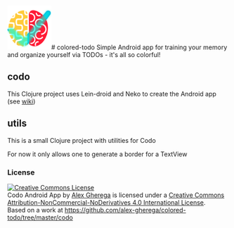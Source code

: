 <img src="https://github.com/alex-gherega/colored-todo/blob/master/codo/assets/logo.png" width="100px"># colored-todo
Simple Android app for training your memory and organize yourself via TODOs - it's all so colorful!

## codo
This Clojure project uses Lein-droid and Neko to create the Android app (see [wiki](https://github.com/alex-gherega/colored-todo/wiki))

## utils
This is a small Clojure project with utilities for Codo

For now it only allows one to generate a border for a TextView

### License

<a rel="license" href="http://creativecommons.org/licenses/by-nc-nd/4.0/"><img alt="Creative Commons License" style="border-width:0" src="https://i.creativecommons.org/l/by-nc-nd/4.0/88x31.png" /></a><br /><span xmlns:dct="http://purl.org/dc/terms/" property="dct:title">Codo Android App</span> by <a xmlns:cc="http://creativecommons.org/ns#" href="https://github.com/alex-gherega/colored-todo" property="cc:attributionName" rel="cc:attributionURL">Alex Gherega</a> is licensed under a <a rel="license" href="http://creativecommons.org/licenses/by-nc-nd/4.0/">Creative Commons Attribution-NonCommercial-NoDerivatives 4.0 International License</a>.<br />Based on a work at <a xmlns:dct="http://purl.org/dc/terms/" href="https://github.com/alex-gherega/colored-todo/tree/master/codo" rel="dct:source">https://github.com/alex-gherega/colored-todo/tree/master/codo</a>
